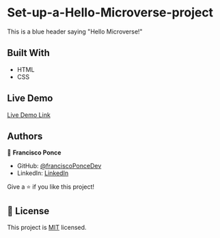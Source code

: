 # Set-up-a-Hello-Microverse-project

This is a blue header saying "Hello Microverse!"


## Built With

- HTML
- CSS


## Live Demo

[Live Demo Link](https://livedemo.com)


## Authors

👤 **Francisco Ponce**

- GitHub: [@franciscoPonceDev](https://github.com/franciscoPonceDev)
- LinkedIn: [LinkedIn](https://www.linkedin.com/in/dev-ponce/)


Give a ⭐️ if you like this project!


## 📝 License

This project is [MIT](./MIT.md) licensed.
